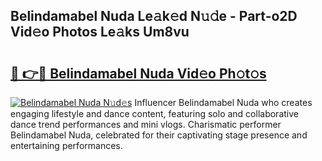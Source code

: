 ## Belindamabel Nuda Le𝚊k𝚎d N𝚞𝚍e - Part-o2D Vid𝚎o Photos Le𝚊ks Um8vu

# <h2><a href="http://fbbmme.evod.top/?m=Belindamabel+Nuda">🔗 👉🔴 Belindamabel Nuda Vid𝚎o Ph𝚘t𝚘s</a></h2>

[![Belindamabel Nuda N𝚞d𝚎s](https://i.imgur.com/8V9OHl7.gif)](http://fbbmme.evod.top/?m=Belindamabel+Nuda)
Influencer Belindamabel Nuda who creates engaging lifestyle and dance content, featuring solo and collaborative dance trend performances and mini vlogs. Charismatic performer Belindamabel Nuda, celebrated for their captivating stage presence and entertaining performances. 
